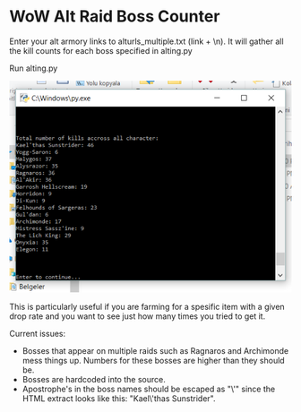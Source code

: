 # WoW Alt Raid Boss Counter

Enter your alt armory links to alturls_multiple.txt (link + \n). It will gather all the kill counts for each boss specified in alting.py

Run alting.py

![image](https://raw.githubusercontent.com/umutberkbilgic/WoW-Alt-Raid-Boss-Counter/master/img/screenshot.png)

This is particularly useful if you are farming for a spesific item with a given drop rate and you want to see just how many times you tried to get it.

Current issues: 
* Bosses that appear on multiple raids such as Ragnaros and Archimonde mess things up. Numbers for these bosses are higher than they should be.
* Bosses are hardcoded into the source.
* Apostrophe's in the boss names should be escaped as "\\'" since the HTML extract looks like this: "Kael\\'thas Sunstrider".

